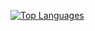 [![Top Languages](https://github-readme-stats.vercel.app/api/top-langs/?username=ipapast&layout=compact&langs_count=8)](https://github.com/anuraghazra/github-readme-stats)

<!--
**ipapast/ipapast** is a ✨ _special_ ✨ repository because its `README.md` (this file) appears on your GitHub profile.
[![Ilianna's github stats](https://github-readme-stats.vercel.app/api?username=ipapast)](https://github.com/anuraghazra/github-readme-stats)


Here are some ideas to get you started: 

- 🔭 I’m currently working on ...
- 🌱 I’m currently learning ...
- 👯 I’m looking to collaborate on ...
- 🤔 I’m looking for help with ...
- 💬 Ask me about ...
- 📫 How to reach me: ...
- 😄 Pronouns: ...
- ⚡ Fun fact: ...
-->

